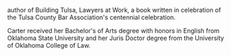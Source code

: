 ﻿---
fname: 'Martha'
lname: 'Carter'
id: 1048
published: False
layout: judge-bio
---
author of Building Tulsa,
Lawyers at Work, a book written in celebration of the Tulsa County Bar
Association's centennial celebration.

Carter received her Bachelor's of Arts degree with honors in English
from Oklahoma State University and her Juris Doctor degree from the
University of Oklahoma College of Law.
